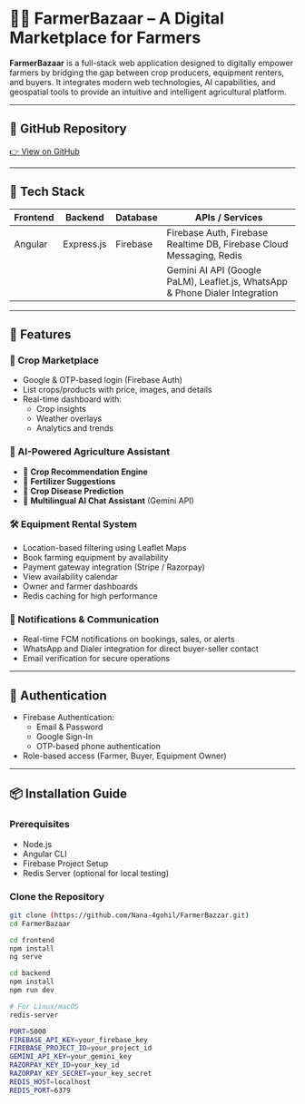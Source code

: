 # 👨‍🌾 FarmerBazaar – A Digital Marketplace for Farmers

**FarmerBazaar** is a full-stack web application designed to digitally empower farmers by bridging the gap between crop producers, equipment renters, and buyers. It integrates modern web technologies, AI capabilities, and geospatial tools to provide an intuitive and intelligent agricultural platform.

---

## 🔗 GitHub Repository

[👉 View on GitHub](https://github.com/Nana-4gohil/FarmerBazzar)

---

## 🧰 Tech Stack

| Frontend      | Backend           | Database     | APIs / Services                                                                 |
|---------------|-------------------|--------------|---------------------------------------------------------------------------------|
| Angular       | Express.js        | Firebase     | Firebase Auth, Firebase Realtime DB, Firebase Cloud Messaging, Redis           |
|               |                   |              | Gemini AI API (Google PaLM), Leaflet.js, WhatsApp & Phone Dialer Integration   |

---

## 🚀 Features

### 🛒 Crop Marketplace
- Google & OTP-based login (Firebase Auth)
- List crops/products with price, images, and details
- Real-time dashboard with:
  - Crop insights
  - Weather overlays
  - Analytics and trends

### 🧠 AI-Powered Agriculture Assistant
- 🌾 **Crop Recommendation Engine**
- 💊 **Fertilizer Suggestions**
- 🦠 **Crop Disease Prediction**
- 💬 **Multilingual AI Chat Assistant** (Gemini API)

### 🛠️ Equipment Rental System
- Location-based filtering using Leaflet Maps
- Book farming equipment by availability
- Payment gateway integration (Stripe / Razorpay)
- View availability calendar
- Owner and farmer dashboards
- Redis caching for high performance

### 🔔 Notifications & Communication
- Real-time FCM notifications on bookings, sales, or alerts
- WhatsApp and Dialer integration for direct buyer-seller contact
- Email verification for secure operations

---

## 🔐 Authentication

- Firebase Authentication:
  - Email & Password
  - Google Sign-In
  - OTP-based phone authentication
- Role-based access (Farmer, Buyer, Equipment Owner)

---

## 📦 Installation Guide

### Prerequisites
- Node.js
- Angular CLI
- Firebase Project Setup
- Redis Server (optional for local testing)

### Clone the Repository

```bash
git clone (https://github.com/Nana-4gohil/FarmerBazzar.git)
cd FarmerBazaar

cd frontend
npm install
ng serve

cd backend
npm install
npm run dev

# For Linux/macOS
redis-server

PORT=5000
FIREBASE_API_KEY=your_firebase_key
FIREBASE_PROJECT_ID=your_project_id
GEMINI_API_KEY=your_gemini_key
RAZORPAY_KEY_ID=your_key_id
RAZORPAY_KEY_SECRET=your_key_secret
REDIS_HOST=localhost
REDIS_PORT=6379
